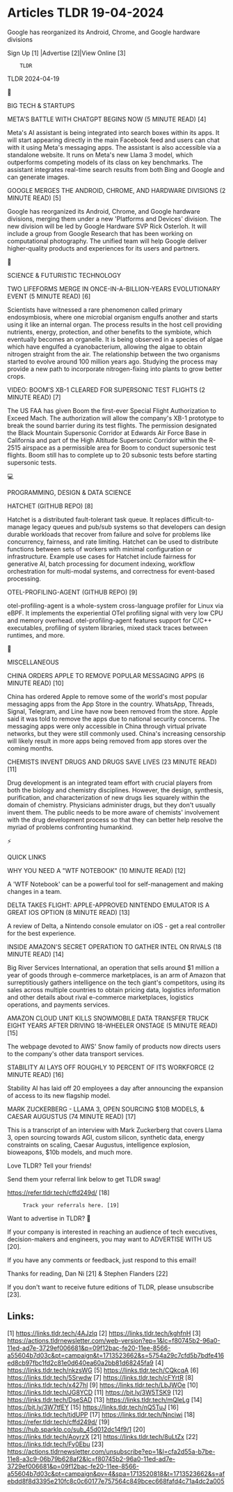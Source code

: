 # Articles TLDR 19-04-2024

Google has reorganized its Android, Chrome, and Google hardware
divisions  

 Sign Up [1] |Advertise [2]|View Online [3] 

		TLDR 

TLDR 2024-04-19

📱 

BIG TECH & STARTUPS

 META'S BATTLE WITH CHATGPT BEGINS NOW (5 MINUTE READ) [4] 

 Meta's AI assistant is being integrated into search boxes within its
apps. It will start appearing directly in the main Facebook feed and
users can chat with it using Meta's messaging apps. The assistant is
also accessible via a standalone website. It runs on Meta's new Llama
3 model, which outperforms competing models of its class on key
benchmarks. The assistant integrates real-time search results from
both Bing and Google and can generate images. 

 GOOGLE MERGES THE ANDROID, CHROME, AND HARDWARE DIVISIONS (2 MINUTE
READ) [5] 

 Google has reorganized its Android, Chrome, and Google hardware
divisions, merging them under a new 'Platforms and Devices' division.
The new division will be led by Google Hardware SVP Rick Osterloh. It
will include a group from Google Research that has been working on
computational photography. The unified team will help Google deliver
higher-quality products and experiences for its users and partners. 

🚀 

SCIENCE & FUTURISTIC TECHNOLOGY

 TWO LIFEFORMS MERGE IN ONCE-IN-A-BILLION-YEARS EVOLUTIONARY EVENT (5
MINUTE READ) [6] 

 Scientists have witnessed a rare phenomenon called primary
endosymbiosis, where one microbial organism engulfs another and starts
using it like an internal organ. The process results in the host cell
providing nutrients, energy, protection, and other benefits to the
symbiote, which eventually becomes an organelle. It is being observed
in a species of algae which have engulfed a cyanobacterium, allowing
the algae to obtain nitrogen straight from the air. The relationship
between the two organisms started to evolve around 100 million years
ago. Studying the process may provide a new path to incorporate
nitrogen-fixing into plants to grow better crops. 

 VIDEO: BOOM'S XB-1 CLEARED FOR SUPERSONIC TEST FLIGHTS (2 MINUTE
READ) [7] 

 The US FAA has given Boom the first-ever Special Flight Authorization
to Exceed Mach. The authorization will allow the company's XB-1
prototype to break the sound barrier during its test flights. The
permission designated the Black Mountain Supersonic Corridor at
Edwards Air Force Base in California and part of the High Altitude
Supersonic Corridor within the R-2515 airspace as a permissible area
for Boom to conduct supersonic test flights. Boom still has to
complete up to 20 subsonic tests before starting supersonic tests. 

💻 

PROGRAMMING, DESIGN & DATA SCIENCE

 HATCHET (GITHUB REPO) [8] 

 Hatchet is a distributed fault-tolerant task queue. It replaces
difficult-to-manage legacy queues and pub/sub systems so that
developers can design durable workloads that recover from failure and
solve for problems like concurrency, fairness, and rate limiting.
Hatchet can be used to distribute functions between sets of workers
with minimal configuration or infrastructure. Example use cases for
Hatchet include fairness for generative AI, batch processing for
document indexing, workflow orchestration for multi-modal systems, and
correctness for event-based processing. 

 OTEL-PROFILING-AGENT (GITHUB REPO) [9] 

 otel-profiling-agent is a whole-system cross-language profiler for
Linux via eBPF. It implements the experiential OTel profiling signal
with very low CPU and memory overhead. otel-profiling-agent features
support for C/C++ executables, profiling of system libraries, mixed
stack traces between runtimes, and more. 

🎁 

MISCELLANEOUS

 CHINA ORDERS APPLE TO REMOVE POPULAR MESSAGING APPS (6 MINUTE READ)
[10] 

 China has ordered Apple to remove some of the world's most popular
messaging apps from the App Store in the country. WhatsApp, Threads,
Signal, Telegram, and Line have now been removed from the store. Apple
said it was told to remove the apps due to national security concerns.
The messaging apps were only accessible in China through virtual
private networks, but they were still commonly used. China's
increasing censorship will likely result in more apps being removed
from app stores over the coming months. 

 CHEMISTS INVENT DRUGS AND DRUGS SAVE LIVES (23 MINUTE READ) [11] 

 Drug development is an integrated team effort with crucial players
from both the biology and chemistry disciplines. However, the design,
synthesis, purification, and characterization of new drugs lies
squarely within the domain of chemistry. Physicians administer drugs,
but they don't usually invent them. The public needs to be more aware
of chemists' involvement with the drug development process so that
they can better help resolve the myriad of problems confronting
humankind. 

⚡ 

QUICK LINKS

 WHY YOU NEED A "WTF NOTEBOOK" (10 MINUTE READ) [12] 

 A 'WTF Notebook' can be a powerful tool for self-management and
making changes in a team. 

 DELTA TAKES FLIGHT: APPLE-APPROVED NINTENDO EMULATOR IS A GREAT IOS
OPTION (8 MINUTE READ) [13] 

 A review of Delta, a Nintendo console emulator on iOS - get a real
controller for the best experience. 

 INSIDE AMAZON'S SECRET OPERATION TO GATHER INTEL ON RIVALS (18 MINUTE
READ) [14] 

 Big River Services International, an operation that sells around $1
million a year of goods through e-commerce marketplaces, is an arm of
Amazon that surreptitiously gathers intelligence on the tech giant's
competitors, using its sales across multiple countries to obtain
pricing data, logistics information and other details about rival
e-commerce marketplaces, logistics operations, and payments services. 

 AMAZON CLOUD UNIT KILLS SNOWMOBILE DATA TRANSFER TRUCK EIGHT YEARS
AFTER DRIVING 18-WHEELER ONSTAGE (5 MINUTE READ) [15] 

 The webpage devoted to AWS' Snow family of products now directs users
to the company's other data transport services. 

 STABILITY AI LAYS OFF ROUGHLY 10 PERCENT OF ITS WORKFORCE (2 MINUTE
READ) [16] 

 Stability AI has laid off 20 employees a day after announcing the
expansion of access to its new flagship model. 

 MARK ZUCKERBERG - LLAMA 3, OPEN SOURCING $10B MODELS, & CAESAR
AUGUSTUS (74 MINUTE READ) [17] 

 This is a transcript of an interview with Mark Zuckerberg that covers
Llama 3, open sourcing towards AGI, custom silicon, synthetic data,
energy constraints on scaling, Caesar Augustus, intelligence
explosion, bioweapons, $10b models, and much more. 

Love TLDR? Tell your friends!

 Send them your referral link below to get TLDR swag! 

 https://refer.tldr.tech/cffd249d/ [18] 

		 Track your referrals here. [19] 

Want to advertise in TLDR? 📰

 If your company is interested in reaching an audience of tech
executives, decision-makers and engineers, you may want to ADVERTISE
WITH US [20]. 

 If you have any comments or feedback, just respond to this email! 

Thanks for reading, 
Dan Ni [21] & Stephen Flanders [22] 

If you don't want to receive future editions of TLDR,
please unsubscribe [23]. 

 

Links:
------
[1] https://links.tldr.tech/4AJzlq
[2] https://links.tldr.tech/kghfnH
[3] https://actions.tldrnewsletter.com/web-version?ep=1&lc=f80745b2-96a0-11ed-ad7e-3729ef006681&p=09f12bac-fe20-11ee-8566-a55604b7d03c&pt=campaign&t=1713523662&s=5754a29c7cfd5b7bdfe416ed8cb97fbc1fd2c81e0d640ea60a2bb81d68245fa9
[4] https://links.tldr.tech/nkzsWG
[5] https://links.tldr.tech/CQkcqA
[6] https://links.tldr.tech/5Srwdw
[7] https://links.tldr.tech/cFYrtR
[8] https://links.tldr.tech/x427hl
[9] https://links.tldr.tech/LbJWOe
[10] https://links.tldr.tech/JG8YCD
[11] https://bit.ly/3W5TSK9
[12] https://links.tldr.tech/DseSAD
[13] https://links.tldr.tech/mQleLg
[14] https://bit.ly/3W7tfEY
[15] https://links.tldr.tech/nQ5TuJ
[16] https://links.tldr.tech/tjdUPP
[17] https://links.tldr.tech/Nnciwi
[18] https://refer.tldr.tech/cffd249d/
[19] https://hub.sparklp.co/sub_45d012dc14f9/1
[20] https://links.tldr.tech/AoyrzX
[21] https://links.tldr.tech/8uLtZx
[22] https://links.tldr.tech/Fy0Ebu
[23] https://actions.tldrnewsletter.com/unsubscribe?ep=1&l=cfa2d55a-b7be-11e8-a3c9-06b79b628af2&lc=f80745b2-96a0-11ed-ad7e-3729ef006681&p=09f12bac-fe20-11ee-8566-a55604b7d03c&pt=campaign&pv=4&spa=1713520818&t=1713523662&s=afebdd8f8d3395e210fc8c0c60177e757564c849bcec668fafd4c71a4dc2a005